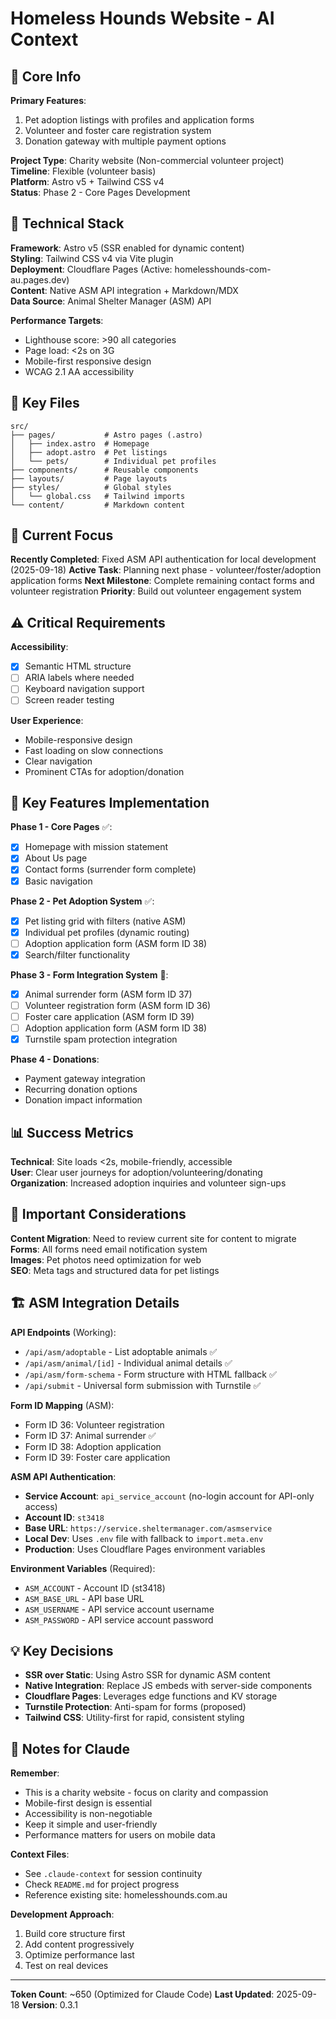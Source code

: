 # Homeless Hounds Website - AI Context

## 🎯 Core Info

**Primary Features**:
1. Pet adoption listings with profiles and application forms
2. Volunteer and foster care registration system
3. Donation gateway with multiple payment options

**Project Type**: Charity website (Non-commercial volunteer project)  
**Timeline**: Flexible (volunteer basis)  
**Platform**: Astro v5 + Tailwind CSS v4  
**Status**: Phase 2 - Core Pages Development

## 🔧 Technical Stack

**Framework**: Astro v5 (SSR enabled for dynamic content)  
**Styling**: Tailwind CSS v4 via Vite plugin  
**Deployment**: Cloudflare Pages (Active: homelesshounds-com-au.pages.dev)  
**Content**: Native ASM API integration + Markdown/MDX  
**Data Source**: Animal Shelter Manager (ASM) API

**Performance Targets**:
- Lighthouse score: >90 all categories
- Page load: <2s on 3G
- Mobile-first responsive design
- WCAG 2.1 AA accessibility

## 📂 Key Files

```
src/
├── pages/           # Astro pages (.astro)
│   ├── index.astro  # Homepage
│   ├── adopt.astro  # Pet listings
│   └── pets/        # Individual pet profiles
├── components/      # Reusable components
├── layouts/         # Page layouts
├── styles/          # Global styles
│   └── global.css   # Tailwind imports
└── content/         # Markdown content
```

## 🚧 Current Focus

**Recently Completed**: Fixed ASM API authentication for local development (2025-09-18)
**Active Task**: Planning next phase - volunteer/foster/adoption application forms
**Next Milestone**: Complete remaining contact forms and volunteer registration
**Priority**: Build out volunteer engagement system

## ⚠️ Critical Requirements

**Accessibility**:
- [x] Semantic HTML structure
- [ ] ARIA labels where needed
- [ ] Keyboard navigation support
- [ ] Screen reader testing

**User Experience**:
- Mobile-responsive design
- Fast loading on slow connections
- Clear navigation
- Prominent CTAs for adoption/donation

## 🔗 Key Features Implementation

**Phase 1 - Core Pages** ✅:
- [x] Homepage with mission statement
- [x] About Us page
- [x] Contact forms (surrender form complete)
- [x] Basic navigation

**Phase 2 - Pet Adoption System** ✅:
- [x] Pet listing grid with filters (native ASM)
- [x] Individual pet profiles (dynamic routing)
- [ ] Adoption application form (ASM form ID 38)
- [x] Search/filter functionality

**Phase 3 - Form Integration System** 🚧:
- [x] Animal surrender form (ASM form ID 37) 
- [ ] Volunteer registration form (ASM form ID 36)
- [ ] Foster care application (ASM form ID 39)
- [ ] Adoption application form (ASM form ID 38)
- [x] Turnstile spam protection integration

**Phase 4 - Donations**:
- Payment gateway integration
- Recurring donation options
- Donation impact information

## 📊 Success Metrics

**Technical**: Site loads <2s, mobile-friendly, accessible  
**User**: Clear user journeys for adoption/volunteering/donating  
**Organization**: Increased adoption inquiries and volunteer sign-ups

## 🚨 Important Considerations

**Content Migration**: Need to review current site for content to migrate  
**Forms**: All forms need email notification system  
**Images**: Pet photos need optimization for web  
**SEO**: Meta tags and structured data for pet listings

## 🏗️ ASM Integration Details

**API Endpoints** (Working):
- `/api/asm/adoptable` - List adoptable animals ✅
- `/api/asm/animal/[id]` - Individual animal details ✅
- `/api/asm/form-schema` - Form structure with HTML fallback ✅
- `/api/submit` - Universal form submission with Turnstile ✅

**Form ID Mapping** (ASM):
- Form ID 36: Volunteer registration
- Form ID 37: Animal surrender ✅
- Form ID 38: Adoption application
- Form ID 39: Foster care application

**ASM API Authentication**:
- **Service Account**: `api_service_account` (no-login account for API-only access)
- **Account ID**: `st3418`
- **Base URL**: `https://service.sheltermanager.com/asmservice`
- **Local Dev**: Uses `.env` file with fallback to `import.meta.env`
- **Production**: Uses Cloudflare Pages environment variables

**Environment Variables** (Required):
- `ASM_ACCOUNT` - Account ID (st3418)
- `ASM_BASE_URL` - API base URL
- `ASM_USERNAME` - API service account username
- `ASM_PASSWORD` - API service account password

## 💡 Key Decisions

- **SSR over Static**: Using Astro SSR for dynamic ASM content
- **Native Integration**: Replace JS embeds with server-side components
- **Cloudflare Pages**: Leverages edge functions and KV storage
- **Turnstile Protection**: Anti-spam for forms (proposed)
- **Tailwind CSS**: Utility-first for rapid, consistent styling

## 📝 Notes for Claude

**Remember**:
- This is a charity website - focus on clarity and compassion
- Mobile-first design is essential
- Accessibility is non-negotiable
- Keep it simple and user-friendly
- Performance matters for users on mobile data

**Context Files**:
- See `.claude-context` for session continuity
- Check `README.md` for project progress
- Reference existing site: homelesshounds.com.au

**Development Approach**:
1. Build core structure first
2. Add content progressively
3. Optimize performance last
4. Test on real devices

---

**Token Count**: ~650 (Optimized for Claude Code)
**Last Updated**: 2025-09-18
**Version**: 0.3.1